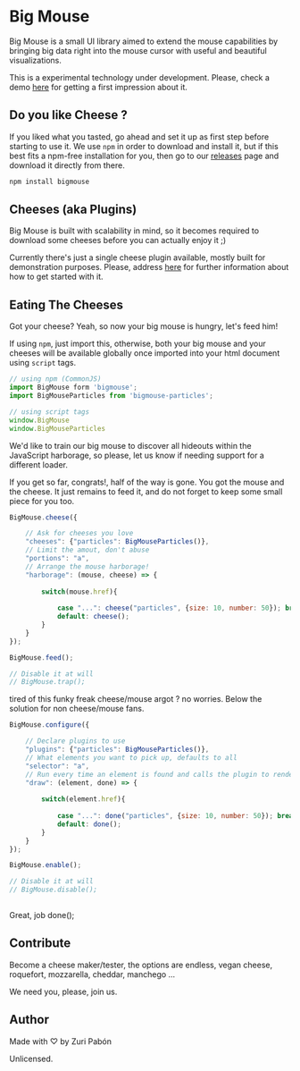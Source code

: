 # Big Mouse

Big Mouse is a small UI library aimed to extend the mouse capabilities by bringing big data right into the mouse cursor with useful and beautiful visualizations.
    
This is a experimental technology under development. Please, check a demo [here](https://big-mouse.github.io/examples) for getting a first impression about it.

## Do you like Cheese ?

If you liked what you tasted, go ahead and set it up as first step before starting to use it. We use `npm` in order to download and install it, but if this best fits a npm-free installation for you, then go to our [releases](https://github.com/big-mouse/core/releases) page and download it directly from there.

```bash
npm install bigmouse
```

## Cheeses (aka Plugins)

Big Mouse is built with scalability in mind, so it becomes required to download some cheeses before you can actually enjoy it ;)

Currently there's just a single cheese plugin available, mostly built for demonstration purposes. Please, address [here](https://github.com/big-mouse/particles) for further information about how to get started with it.

## Eating The Cheeses

Got your cheese? Yeah, so now your big mouse is hungry, let's feed him!

If using `npm`, just import this, otherwise, both your big mouse and your cheeses will be available globally once imported into your html document using `script` tags.

```js
// using npm (CommonJS)
import BigMouse form 'bigmouse';
import BigMouseParticles from 'bigmouse-particles';
```

```js
// using script tags
window.BigMouse
window.BigMouseParticles
```

We'd like to train our big mouse to discover all hideouts within the JavaScript harborage, so please, let us know if needing support for a different loader.

If you get so far, congrats!, half of the way is gone. You got the mouse and the cheese. It just remains to feed it, and do not forget to keep some small piece for you too.

```js
BigMouse.cheese({

    // Ask for cheeses you love
    "cheeses": {"particles": BigMouseParticles()},
    // Limit the amout, don't abuse
    "portions": "a",
    // Arrange the mouse harborage!
    "harborage": (mouse, cheese) => {
    
        switch(mouse.href){
        
            case "...": cheese("particles", {size: 10, number: 50}); break;
            default: cheese();
        }
    }
});

BigMouse.feed();

// Disable it at will
// BigMouse.trap();

```

tired of this funky freak cheese/mouse argot ? no worries. Below the solution for non cheese/mouse fans.

```js
BigMouse.configure({

    // Declare plugins to use
    "plugins": {"particles": BigMouseParticles()}, 
    // What elements you want to pick up, defaults to all
    "selector": "a",
    // Run every time an element is found and calls the plugin to render
    "draw": (element, done) => {
    
        switch(element.href){
        
            case "...": done("particles", {size: 10, number: 50}); break;
            default: done();
        }
    }
});

BigMouse.enable();

// Disable it at will
// BigMouse.disable();
 
```

Great, job done();

## Contribute

Become a cheese maker/tester, the options are endless, vegan cheese, roquefort, mozzarella, cheddar, manchego ...

We need you, please, join us.

##  Author

Made with ♡ by Zuri Pabón 

Unlicensed.